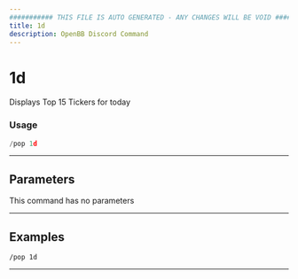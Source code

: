 ```yaml
---
########### THIS FILE IS AUTO GENERATED - ANY CHANGES WILL BE VOID ###########
title: 1d
description: OpenBB Discord Command
---
```


# 1d

Displays Top 15 Tickers for today

### Usage

```python wordwrap
/pop 1d
```

---

## Parameters

This command has no parameters



---

## Examples

```
/pop 1d
```
---
